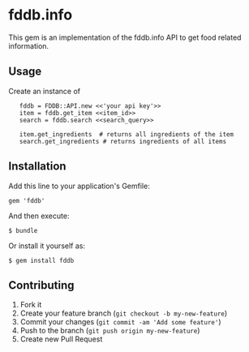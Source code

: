 # fddb.info

This gem is an implementation of the fddb.info API to get food related information.

## Usage

Create an instance of
```
   fddb = FDDB::API.new <<'your api key'>>
   item = fddb.get_item <<item_id>>
   search = fddb.search <<search_query>>

   item.get_ingredients  # returns all ingredients of the item
   search.get_ingredients # returns ingredients of all items
```


## Installation

Add this line to your application's Gemfile:

    gem 'fddb'

And then execute:

    $ bundle

Or install it yourself as:

    $ gem install fddb

## Contributing

1. Fork it
2. Create your feature branch (`git checkout -b my-new-feature`)
3. Commit your changes (`git commit -am 'Add some feature'`)
4. Push to the branch (`git push origin my-new-feature`)
5. Create new Pull Request
